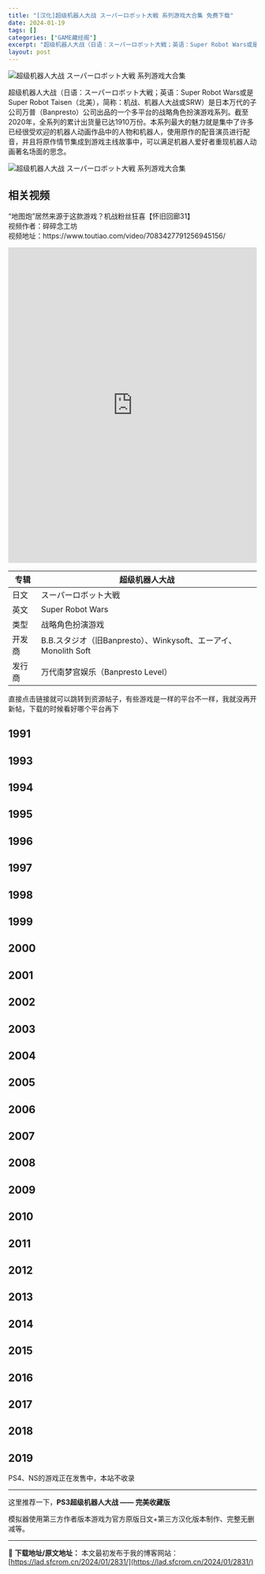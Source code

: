 ```yaml
---
title: "[汉化]超级机器人大战 スーパーロボット大戦 系列游戏大合集 免费下载"
date: 2024-01-19
tags: []
categories: ["GAME藏经阁"]
excerpt: "超级机器人大战（日语：スーパーロボット大戦；英语：Super Robot Wars或是Super Robot Taisen（北美），简称：机战、机器人大战或SRW）是日本万代的子公司万普（Banpresto）公司出品的一个多平台的战略角色扮演游戏系列。截至2020年，全系列的累计出货量已达1910万&hellip;"
layout: post
---
```


 <div><ul>                              </ul> </div><p><img src="https://lad.sfcrom.cn/wp-content/uploads/2024/01/20240118_65a8cf3a1b8bb.png" title="超级机器人大战系列游戏大合集" alt="超级机器人大战 スーパーロボット大戦 系列游戏大合集" style="display:block; margin-left:auto; margin-right:auto;"></p><p>超级机器人大战（日语：スーパーロボット大戦；英语：Super Robot Wars或是Super Robot Taisen（北美），简称：机战、机器人大战或SRW）是日本万代的子公司万普（Banpresto）公司出品的一个多平台的战略角色扮演游戏系列。截至2020年，全系列的累计出货量已达1910万份。本系列最大的魅力就是集中了许多已经很受欢迎的机器人动画作品中的人物和机器人，使用原作的配音演员进行配音，并且将原作情节集成到游戏主线故事中，可以满足机器人爱好者重现机器人动画著名场面的思念。</p><p><img src="https://lad.sfcrom.cn/wp-content/uploads/2024/01/20240118_65a8cf3db0cb7.webp" title="超级机器人大战 スーパーロボット大戦 系列游戏大合集" alt="超级机器人大战 スーパーロボット大戦 系列游戏大合集" style="display:block; margin-left:auto; margin-right:auto;"></p><a name="ci_title0" ></a><h2>相关视频</h2><p>“地图炮”居然来源于这款游戏？机战粉丝狂喜【怀旧回廊31】<br>视频作者：碎碎念工坊<br>视频地址：https://www.toutiao.com/video/7083427791256945156/</p><iframe src="https://www.ixigua.com/iframe/7083427791256945156?autoplay=0" referrerpolicy="unsafe-url" scrolling="no" border="0" frameborder="no" framespacing="0" allowfullscreen style="width: 1000px; height: 640px; max-width: 100%"></iframe><table><thead><tr><th>专辑</th><th>超级机器人大战</th></tr></thead><tbody><tr><td>日文</td><td>スーパーロボット大戦</td></tr><tr><td>英文</td><td>Super Robot Wars</td></tr><tr><td>类型</td><td>战略角色扮演游戏</td></tr><tr><td>开发商</td><td>B.B.スタジオ（旧Banpresto）、Winkysoft、エーアイ、Monolith Soft</td></tr><tr><td>发行商</td><td>万代南梦宫娱乐（Banpresto Level）</td></tr></tbody></table><p><div><span aria-hidden="true"></span>直接点击链接就可以跳转到资源帖子，有些游戏是一样的平台不一样，我就没再开新帖，下载的时候看好哪个平台再下</div></p><a name="ci_title1" ></a><h2>1991</h2><ul></ul><a name="ci_title2" ></a><h2>1993</h2><ul></ul><a name="ci_title3" ></a><h2>1994</h2><ul></ul><a name="ci_title4" ></a><h2>1995</h2><ul></ul><a name="ci_title5" ></a><h2>1996</h2><ul></ul><a name="ci_title6" ></a><h2>1997</h2><ul></ul><a name="ci_title7" ></a><h2>1998</h2><ul></ul><a name="ci_title8" ></a><h2>1999</h2><ul></ul><a name="ci_title9" ></a><h2>2000</h2><ul></ul><a name="ci_title10" ></a><h2>2001</h2><ul></ul><a name="ci_title11" ></a><h2>2002</h2><ul></ul><a name="ci_title12" ></a><h2>2003</h2><ul></ul><a name="ci_title13" ></a><h2>2004</h2><ul></ul><a name="ci_title14" ></a><h2>2005</h2><ul></ul><a name="ci_title15" ></a><h2>2006</h2><ul></ul><a name="ci_title16" ></a><h2>2007</h2><ul></ul><a name="ci_title17" ></a><h2>2008</h2><ul></ul><a name="ci_title18" ></a><h2>2009</h2><ul></ul><a name="ci_title19" ></a><h2>2010</h2><ul></ul><a name="ci_title20" ></a><h2>2011</h2><ul></ul><a name="ci_title21" ></a><h2>2012</h2><ul></ul><a name="ci_title22" ></a><h2>2013</h2><ul></ul><a name="ci_title23" ></a><h2>2014</h2><ul></ul><a name="ci_title24" ></a><h2>2015</h2><ul></ul><a name="ci_title25" ></a><h2>2016</h2><ul></ul><a name="ci_title26" ></a><h2>2017</h2><ul></ul><a name="ci_title27" ></a><h2>2018</h2><ul></ul><a name="ci_title28" ></a><h2>2019</h2><ul></ul><p><div><span aria-hidden="true"></span>PS4、NS的游戏正在发售中，本站不收录</div></p><hr><p>这里推荐一下，<strong>PS3超级机器人大战 —— 完美收藏版</strong></p><p>模拟器使用第三方作者版本游戏为官方原版日文+第三方汉化版本制作、完整无删减等。</p><ul></ul> </div> 

---
📖 **下载地址/原文地址：** 本文最初发布于我的博客网站：[https://lad.sfcrom.cn/2024/01/2831/](https://lad.sfcrom.cn/2024/01/2831/)
